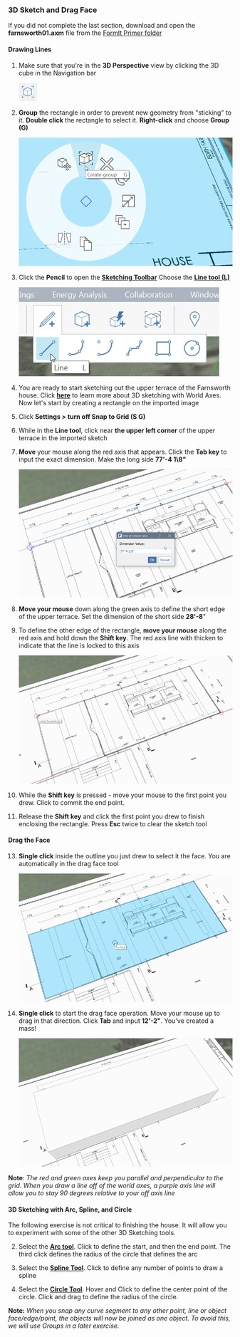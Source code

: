 ### 3D Sketch and Drag Face

If you did not complete the last section, download and open the **farnsworth01.axm** file from the [FormIt Primer folder](https://autodesk.app.box.com/s/thavswirrbflit27rbqzl26ljj7fu1uv/1/9025446442)

#### Drawing Lines

1. Make sure that you're in the **3D Perspective** view by clicking the 3D cube in the Navigation bar

    ![](./images/3D_View.png)

1. **Group** the rectangle in order to prevent new geometry from "sticking" to it. **Double click** the rectangle to select it. **Right-click** and choose **Group \(G\)**

    ![](./images/GroupContext.png)

2. Click the **Pencil** to open the [**Sketching Toolbar**](../formit-introduction/tool-bars.md) Choose the [**Line tool (L)**](../tool-library/line-tool.md)

    ![](./images/3DSketchLineTool.png)

4. You are ready to start sketching out the upper terrace of the Farnsworth house. Click [**here**](../tool-library/world-axes.md) to learn more about 3D sketching with World Axes. Now let's start by creating a rectangle on the imported image

6. Click **Settings &gt; turn off Snap to Grid \(S G\)**

7. While in the **Line tool**, click near **the upper left corner** of the upper terrace in the imported sketch 

8. **Move** your mouse along the red axis that appears. Click the **Tab key** to input the exact dimension. Make the long side **77'-4 1\8"** 

    ![](./images/UpperTerraceSketch.png)

9. **Move your mouse** down along the green axis to define the short edge of the upper terrace. Set the dimension of the short side **28'-8**"

10. To define the other edge of the rectangle, **move your mouse** along the red axis and hold down the **Shift key**. The red axis line with thicken to indicate that the line is locked to this axis

    ![](./images/UpperTerraceSketch_2.png) 

11. While the **Shift key** is pressed - move your mouse to the first point you drew. Click to commit the end point.

12. Release the **Shift key** and click the first point you drew to finish enclosing the rectangle. Press **Esc** twice to clear the sketch tool 

#### Drag the Face

13. **Single click** inside the outline you just drew to select it the face. You are automatically in the drag face tool

    ![](./images/UpperTerraceSketch_3.png)

14. **Single click** to start the drag face operation. Move your mouse up to drag in that direction. Click **Tab** and input **12'-2"**. You've created a mass!

    ![](./images/bba6b093-7e05-4a92-b792-1601dbf26ecc.png)

**Note**: _The red and green axes keep you parallel and perpendicular to the grid. When you draw a line off of the world axes, a purple axis line will allow you to stay 90 degrees relative to your off axis line_

#### 3D Sketching with Arc, Spline, and Circle

The following exercise is not critical to finishing the house. It will allow you to experiment with some of the other 3D Sketching tools.

2. Select the [**Arc tool**](../tool-library/arc-tool.md). Click to define the start, and then the end point. The third click defines the radius of the circle that defines the arc

3. Select the [**Spline Tool**](../tool-library/spline-tool.md). Click to define any number of points to draw a spline

4. Select the [**Circle Tool**](../tool-library/circle-tool.md). Hover and Click to define the center point of the circle. Click and drag to define the radius of the circle.

**Note:** _When you snap any curve segment to any other point, line or object face/edge/point, the objects will now be joined as one object. To avoid this, we will use Groups in a later exercise._

